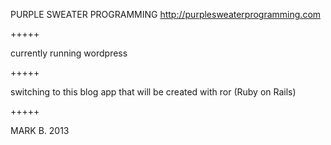 PURPLE SWEATER PROGRAMMING
http://purplesweaterprogramming.com

+++++

currently running wordpress

+++++

switching to this blog app that will be created with ror (Ruby on Rails)

+++++

MARK B. 2013
